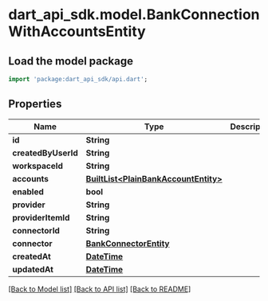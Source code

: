 # dart_api_sdk.model.BankConnectionWithAccountsEntity

## Load the model package
```dart
import 'package:dart_api_sdk/api.dart';
```

## Properties
Name | Type | Description | Notes
------------ | ------------- | ------------- | -------------
**id** | **String** |  | 
**createdByUserId** | **String** |  | 
**workspaceId** | **String** |  | 
**accounts** | [**BuiltList&lt;PlainBankAccountEntity&gt;**](PlainBankAccountEntity.md) |  | 
**enabled** | **bool** |  | 
**provider** | **String** |  | 
**providerItemId** | **String** |  | 
**connectorId** | **String** |  | 
**connector** | [**BankConnectorEntity**](BankConnectorEntity.md) |  | 
**createdAt** | [**DateTime**](DateTime.md) |  | 
**updatedAt** | [**DateTime**](DateTime.md) |  | 

[[Back to Model list]](../README.md#documentation-for-models) [[Back to API list]](../README.md#documentation-for-api-endpoints) [[Back to README]](../README.md)


